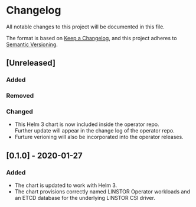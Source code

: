 # Changelog 
All notable changes to this project will be documented in this file.

The format is based on [Keep a Changelog](https://keepachangelog.com/en/1.0.0/),
and this project adheres to [Semantic Versioning](https://semver.org/spec/v2.0.0.html).

## [Unreleased]
### Added

### Removed

### Changed
- This Helm 3 chart is now included inside the operator repo.  
  Further update will appear in the change log of the operator
  repo.
- Furture verioning will also be incorporated into the operator
  releases.

## [0.1.0] - 2020-01-27
### Added
- The chart is updated to work with Helm 3.
- The chart provisions correctly named LINSTOR Operator workloads
  and an ETCD database for the underlying LINSTOR CSI driver.
